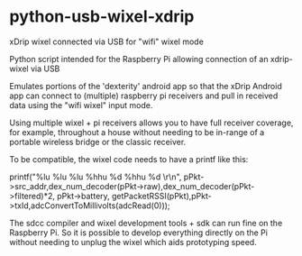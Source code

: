 # python-usb-wixel-xdrip
xDrip wixel connected via USB for "wifi" wixel mode

Python script intended for the Raspberry Pi allowing connection of an xdrip-wixel via USB

Emulates portions of the 'dexterity' android app so that the xDrip Android app can connect
to (multiple) raspberry pi receivers and pull in received data using the "wifi wixel" input
mode.

Using multiple wixel + pi receivers allows you to have full receiver coverage, for example, 
throughout a house without needing to be in-range of a portable wireless bridge or the 
classic receiver.

To be compatible, the wixel code needs to have a printf like this:

printf("%lu %lu %lu %hhu %d %hhu %d \r\n", pPkt->src_addr,dex_num_decoder(pPkt->raw),dex_num_decoder(pPkt->filtered)*2, pPkt->battery, getPacketRSSI(pPkt),pPkt->txId,adcConvertToMillivolts(adcRead(0)));

The sdcc compiler and wixel development tools + sdk can run fine on the Raspberry Pi. So it
is possible to develop everything directly on the Pi without needing to unplug the wixel 
which aids prototyping speed.
